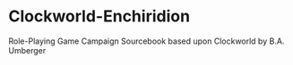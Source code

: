 # Clockworld-Enchiridion
Role-Playing Game Campaign Sourcebook based upon Clockworld by B.A. Umberger
